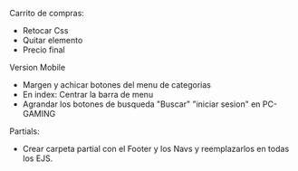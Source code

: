 Carrito de compras: 
- Retocar Css 
- Quitar elemento
- Precio final 

Version Mobile
- Margen y achicar botones del menu de categorias
- En index: Centrar la barra de menu
- Agrandar los botones de busqueda "Buscar" "iniciar sesion" en PC-GAMING

Partials: 
- Crear carpeta partial con el Footer y los Navs y reemplazarlos en todas los EJS.